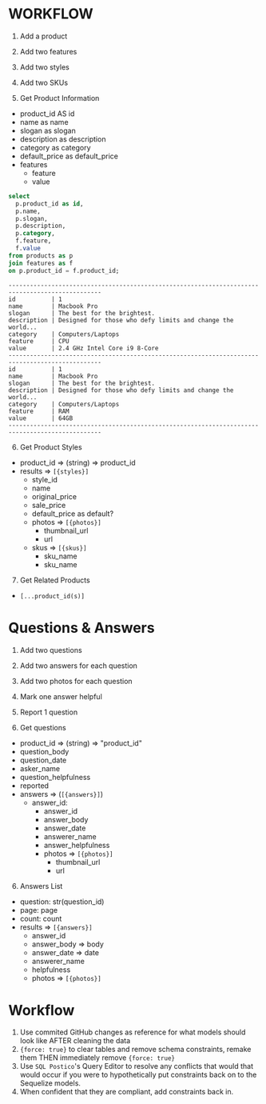 # WORKFLOW

1. Add a product

2. Add two features

3. Add two styles

4. Add two SKUs

5. Get Product Information
  - product_id AS id
  - name as name
  - slogan as slogan
  - description as description
  - category as category
  - default_price as default_price
  - features
    + feature
    + value

```sql
select
  p.product_id as id,
  p.name,
  p.slogan,
  p.description,
  p.category,
  f.feature,
  f.value
from products as p
join features as f
on p.product_id = f.product_id;
```

```
------------------------------------------------------------------------------------------------
id          | 1
name        | Macbook Pro
slogan      | The best for the brightest.
description | Designed for those who defy limits and change the world...
category    | Computers/Laptops
feature     | CPU
value       | 2.4 GHz Intel Core i9 8-Core
------------------------------------------------------------------------------------------------
id          | 1
name        | Macbook Pro
slogan      | The best for the brightest.
description | Designed for those who defy limits and change the world...
category    | Computers/Laptops
feature     | RAM
value       | 64GB
------------------------------------------------------------------------------------------------
```

6. Get Product Styles
  - product_id => (string) => product_id
  - results => `[{styles}]`
    + style_id
    + name
    + original_price
    + sale_price
    + default_price as default?
    + photos => `[{photos}]`
      * thumbnail_url
      * url
    + skus => `[{skus}]`
      - sku_name
      - sku_name

7. Get Related Products
  - `[...product_id(s)]`


# Questions & Answers

1. Add two questions

2. Add two answers for each question
2. Add two photos for each question

3. Mark one answer helpful

4. Report 1 question

5. Get questions
  - product_id => (string) => "product_id"
  - question_body
  - question_date
  - asker_name
  - question_helpfulness
  - reported
  - answers => (`[{answers}]`)
    + answer_id:
      * answer_id
      * answer_body
      * answer_date
      * answerer_name
      * answer_helpfulness
      * photos => `[{photos}]`
        - thumbnail_url
        - url

6. Answers List
  - question: str(question_id)
  - page: page
  - count: count
  - results => `[{answers}]`
    + answer_id 
    + answer_body => body
    + answer_date => date
    + answerer_name
    + helpfulness
    + photos => `[{photos}]`


# Workflow
1. Use commited GitHub changes as reference for what models should look like AFTER cleaning the data
2. `{force: true}` to clear tables and remove schema constraints, remake them THEN immediately remove `{force: true}`
3. Use `SQL Postico`'s Query Editor to resolve any conflicts that would that would occur if you were to hypothetically put constraints back on to the Sequelize models.
4. When confident that they are compliant, add constraints back in.
